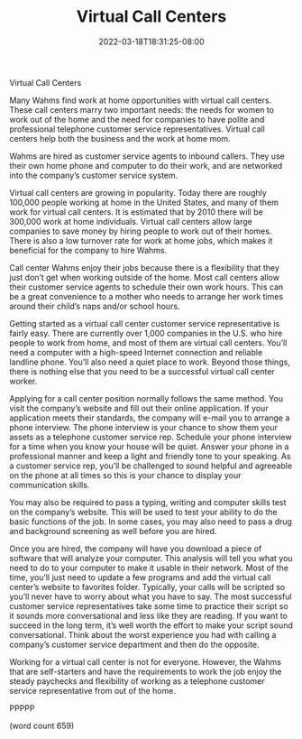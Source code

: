 ﻿---
title: "Virtual Call Centers"
date: 2022-03-18T18:31:25-08:00
description: "WAHM txt Tips for Web Success"
featured_image: "/images/WAHM txt.jpg"
tags: ["WAHM txt"]
---

Virtual Call Centers

Many Wahms find work at home opportunities with virtual call centers. These call centers marry two important needs: the needs for women to work out of the home and the need for companies to have polite and professional telephone customer service representatives. Virtual call centers help both the business and the work at home mom. 

Wahms are hired as customer service agents to inbound callers. They use their own home phone and computer to do their work, and are networked into the company’s customer service system.

Virtual call centers are growing in popularity. Today there are roughly 100,000 people working at home in the United States, and many of them work for virtual call centers. It is estimated that by 2010 there will be 300,000 work at home individuals. Virtual call centers allow large companies to save money by hiring people to work out of their homes. There is also a low turnover rate for work at home jobs, which makes it beneficial for the company to hire Wahms.

Call center Wahms enjoy their jobs because there is a flexibility that they just don’t get when working outside of the home. Most call centers allow their customer service agents to schedule their own work hours. This can be a great convenience to a mother who needs to arrange her work times around their child’s naps and/or school hours. 

Getting started as a virtual call center customer service representative is fairly easy. There are currently over 1,000 companies in the U.S. who hire people to work from home, and most of them are virtual call centers. You’ll need a computer with a high-speed Internet connection and reliable landline phone. You’ll also need a quiet place to work. Beyond those things, there is nothing else that you need to be a successful virtual call center worker.

Applying for a call center position normally follows the same method. You visit the company’s website and fill out their online application. If your application meets their standards, the company will e-mail you to arrange a phone interview. The phone interview is your chance to show them your assets as a telephone customer service rep. Schedule your phone interview for a time when you know your house will be quiet. Answer your phone in a professional manner and keep a light and friendly tone to your speaking. As a customer service rep, you’ll be challenged to sound helpful and agreeable on the phone at all times so this is your chance to display your communication skills.

You may also be required to pass a typing, writing and computer skills test on the company’s website. This will be used to test your ability to do the basic functions of the job. In some cases, you may also need to pass a drug and background screening as well before you are hired.

Once you are hired, the company will have you download a piece of software that will analyze your computer. This analysis will tell you what you need to do to your computer to make it usable in their network. Most of the time, you’ll just need to update a few programs and add the virtual call center’s website to favorites folder. 
Typically, your calls will be scripted so you’ll never have to worry about what you have to say. The most successful customer service representatives take some time to practice their script so it sounds more conversational and less like they are reading. If you want to succeed in the long term, it’s well worth the effort to make your script sound conversational. Think about the worst experience you had with calling a company’s customer service department and then do the opposite. 

Working for a virtual call center is not for everyone. However, the Wahms that are self-starters and have the requirements to work the job enjoy the steady paychecks and flexibility of working as a telephone customer service representative from out of the home.

PPPPP

(word count 659)

